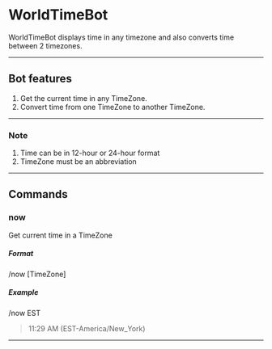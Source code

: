 # WorldTimeBot

WorldTimeBot displays time in any timezone and also converts time between 2 timezones.

-----------------------------------------------------------------------

## Bot features

1. Get the current time in any TimeZone.
2. Convert time from one TimeZone to another TimeZone.

-----------------------------------------------------------------------

### Note
1. Time can be in 12-hour or 24-hour format 
2. TimeZone must be an abbreviation

-----------------------------------------------------------------------

## Commands

### **now**
Get current time in a TimeZone
##### Format
/now [TimeZone]
##### Example
/now EST
>11:29 AM (EST-America/New_York)
--------------------------------------

